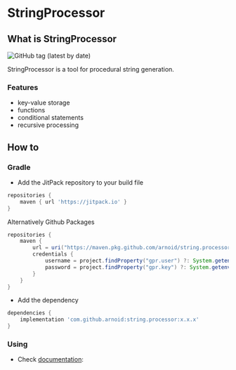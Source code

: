 # StringProcessor

## What is StringProcessor
![GitHub tag (latest by date)](https://img.shields.io/github/v/tag/arnoid/string.processor)

StringProcessor is a tool for procedural string generation.

### Features
* key-value storage
* functions
* conditional statements
* recursive processing

## How to

### Gradle

* Add the JitPack repository to your build file
```groovy
repositories {
    maven { url 'https://jitpack.io' }
}
```
Alternatively Github Packages
```groovy
repositories {
    maven {
        url = uri("https://maven.pkg.github.com/arnoid/string.processor")
        credentials {
            username = project.findProperty("gpr.user") ?: System.getenv("USERNAME")
            password = project.findProperty("gpr.key") ?: System.getenv("TOKEN")
        }
    }
}
```
* Add the dependency
```groovy
dependencies {
    implementation 'com.github.arnoid:string.processor:x.x.x'
}
```

### Using

* Check [documentation](string_processor/README.md):